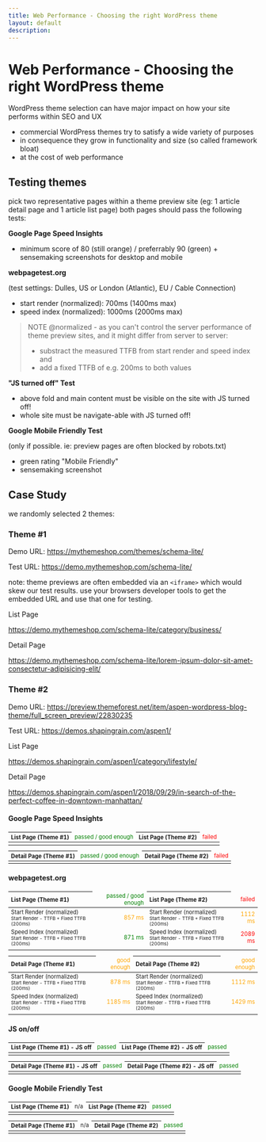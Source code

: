 ```yaml
---
title: Web Performance - Choosing the right WordPress theme
layout: default
description: 
---
```



# Web Performance - Choosing the right WordPress theme

WordPress theme selection can have major impact on how your site performs within SEO and UX

* commercial WordPress themes try to satisfy a wide variety of purposes
* in consequence they grow in functionality and size (so called framework bloat) 
* at the cost of web performance

## Testing themes

pick two representative pages within a theme preview site (eg: 1 article detail page and 1 article list page)
both pages should pass the following tests:

**Google Page Speed Insights**

* minimum score of 80 (still orange) / preferrably 90 (green) + sensemaking screenshots for desktop and mobile


**webpagetest.org**

(test settings: Dulles, US or London (Atlantic), EU / Cable Connection)

* start render (normalized): 700ms (1400ms max)
* speed index (normalized): 1000ms (2000ms max)

> NOTE @normalized - as you can't control the server performance of theme preview sites, and it might differ from server to server:
> * substract the measured TTFB from start render and speed index and 
> * add a fixed TTFB of e.g. 200ms to both values


**"JS turned off" Test**

* above fold and main content must be visible on the site with JS turned off! 
* whole site must be navigate-able with JS turned off!


**Google Mobile Friendly Test**

(only if possible. ie: preview pages are often blocked by robots.txt)

* green rating "Mobile Friendly"
* sensemaking screenshot


## Case Study 

we randomly selected 2 themes:

### Theme #1

Demo URL: <https://mythemeshop.com/themes/schema-lite/>

Test URL: <https://demo.mythemeshop.com/schema-lite/>

note: theme previews are often embedded via an ```<iframe>``` which would skew our test results. use your browsers developer tools to get the embedded URL and use that one for testing.

List Page

<https://demo.mythemeshop.com/schema-lite/category/business/>

Detail Page

<https://demo.mythemeshop.com/schema-lite/lorem-ipsum-dolor-sit-amet-consectetur-adipisicing-elit/>


### Theme #2
Demo URL: <https://preview.themeforest.net/item/aspen-wordpress-blog-theme/full_screen_preview/22830235>

Test URL: <https://demos.shapingrain.com/aspen1/>

List Page

<https://demos.shapingrain.com/aspen1/category/lifestyle/>

Detail Page

<https://demos.shapingrain.com/aspen1/2018/09/29/in-search-of-the-perfect-coffee-in-downtown-manhattan/>

<style>
table {font-size: 80%;}
th {text-align: left;}
th + td {text-align: right;}
.u-right, .u-passed, .u-goodEnough, .u-failed {text-align: right;}
.u-passed {color: green;}
.u-goodEnough {color: orange;}
.u-failed {color: red;}
</style>

<h4>Google Page Speed Insights</h4>
<table>
  <thead>
    <tr>
      <th>List Page (Theme #1)</th>
      <td class="u-passed">passed / good enough</td>
      <th>List Page (Theme #2)</th>
      <td class="u-failed">failed</td>
    </tr>
  </thead>
  <tbody>
    <tr>
      <td colspan="2"><img src="i/lp-1-psi.jpg" alt=""></td>
      <td colspan="2"><img src="i/lp-2-psi.jpg" alt=""></td>
    </tr>
  </tbody>
</table>

<table>
  <thead>
    <tr>
      <th>Detail Page (Theme #1)</th>
      <td class="u-passed">passed / good enough</td>
      <th>Detail Page (Theme #2)</th>
      <td class="u-failed">failed</td>
    </tr>
  </thead>
  <tbody>
    <tr>
      <td colspan="2"><img src="i/dp-1-psi.jpg" alt=""></td>
      <td colspan="2"><img src="i/dp-2-psi.jpg" alt=""></td>
    </tr>
  </tbody>
</table>

<h4>webpagetest.org</h4>
<table>
  <thead>
    <tr>
      <th>List Page (Theme #1)</th>
      <td class="u-passed">passed / good enough</td>
      <th>List Page (Theme #2)</th>
      <td class="u-failed">failed</td>
    </tr>
  </thead>
  <tbody>
    <tr>
      <td>Start Render (normalized)<br><small>Start Render - TTFB + Fixed TTFB (200ms)</small></td><td class="u-goodEnough">857 ms</td>
      <td>Start Render (normalized)<br><small>Start Render - TTFB + Fixed TTFB (200ms)</small></td><td class="u-goodEnough">1112 ms</td>
    </tr>
    <tr>
      <td>Speed Index (normalized)<br><small>Start Render - TTFB + Fixed TTFB (200ms)</small></td><td class="u-passed">871 ms</td>
      <td>Speed Index (normalized)<br><small>Start Render - TTFB + Fixed TTFB (200ms)</small></td><td class="u-failed">2089 ms</td>
    </tr>
    <tr>
      <td colspan="2"><img src="i/lp-1-wpt.jpg" alt=""></td>
      <td colspan="2"><img src="i/lp-2-wpt.jpg" alt=""></td>
    </tr>
  </tbody>
</table>

<table>
  <thead>
    <tr>
      <th>Detail Page (Theme #1)</th>
      <td class="u-goodEnough">good enough</td>
      <th>Detail Page (Theme #2)</th>
      <td class="u-goodEnough">good enough</td>
    </tr>
  </thead>
  <tbody>
    <tr>
      <td>Start Render (normalized)<br><small>Start Render - TTFB + Fixed TTFB (200ms)</small></td><td class="u-goodEnough">878 ms</td>
      <td>Start Render (normalized)<br><small>Start Render - TTFB + Fixed TTFB (200ms)</small></td><td class="u-goodEnough">1112 ms</td>
    </tr>
    <tr>
      <td>Speed Index (normalized)<br><small>Start Render - TTFB + Fixed TTFB (200ms)</small></td><td class="u-goodEnough">1185 ms</td>
      <td>Speed Index (normalized)<br><small>Start Render - TTFB + Fixed TTFB (200ms)</small></td><td class="u-goodEnough">1429 ms</td>
    </tr>
    <tr>
      <td colspan="2"><img src="i/dp-1-wpt.jpg" alt=""></td>
      <td colspan="2"><img src="i/dp-2-wpt.jpg" alt=""></td>
    </tr>
  </tbody>
</table>

<h4>JS on/off</h4>
<table>
  <thead>
    <tr>
      <th>List Page (Theme #1) - JS off</th>
      <td class="u-passed">passed</td>
      <th>List Page (Theme #2) - JS off</th>
      <td class="u-passed">passed</td>
    </tr>
  </thead>
  <tbody>
    <tr>
      <td colspan="2"><img src="i/lp-1-js-off.jpg" alt=""></td>
      <td colspan="2"><img src="i/lp-2-js-off.jpg" alt=""></td>
    </tr>
  </tbody>
</table>

<table>
  <thead>
    <tr>
      <th>Detail Page (Theme #1) - JS off</th>
      <td class="u-passed">passed</td>
      <th>Detail Page (Theme #2) - JS off</th>
      <td class="u-passed">passed</td>
    </tr>
  </thead>
  <tbody>
    <tr>
      <td colspan="2"><img src="i/dp-1-js-off.jpg" alt=""></td>
      <td colspan="2"><img src="i/dp-2-js-off.jpg" alt=""></td>
    </tr>
  </tbody>
</table>

<h4>Google Mobile Friendly Test</h4>
<table>
  <thead>
    <tr>
      <th>List Page (Theme #1)</th>
      <td>n/a</td>
      <th>List Page (Theme #2)</th>
      <td class="u-passed">passed</td>
    </tr>
  </thead>
  <tbody>
    <tr>
      <td colspan="2"><img src="i/lp-1-mft.jpg" alt=""></td>
      <td colspan="2"><img src="i/lp-2-mft.jpg" alt=""></td>
    </tr>
  </tbody>
</table>

<table>
  <thead>
    <tr>
      <th>Detail Page (Theme #1)</th>
      <td>n/a</td>
      <th>Detail Page (Theme #2)</th>
      <td class="u-passed">passed</td>
    </tr>
  </thead>
  <tbody>
    <tr>
      <td colspan="2"><img src="i/dp-1-mft.jpg" alt=""></td>
      <td colspan="2"><img src="i/dp-2-mft.jpg" alt=""></td>
    </tr>
  </tbody>
</table>

